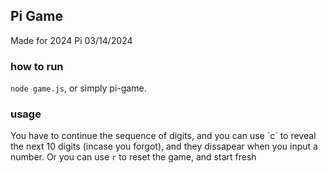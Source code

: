 ## Pi Game
Made for 2024 Pi 03/14/2024

### how to run
`node game.js`, or simply pi-game.


### usage
You have to continue the sequence of digits, and you can use ´c´ to reveal the next 10 digits (incase you forgot), and they dissapear when you input a number. Or you can use `r` to reset the game, and start fresh
